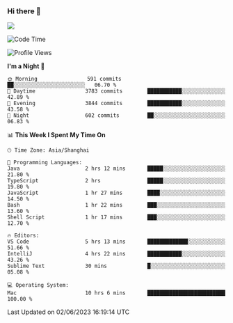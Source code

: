 ### Hi there 👋

<!--
**JJAYCHEN1e/jjaychen1e** is a ✨ _special_ ✨ repository because its `README.md` (this file) appears on your GitHub profile.

Here are some ideas to get you started:

- 🔭 I’m currently working on ...
- 🌱 I’m currently learning ...
- 👯 I’m looking to collaborate on ...
- 🤔 I’m looking for help with ...
- 💬 Ask me about ...
- 📫 How to reach me: ...
- 😄 Pronouns: ...
- ⚡ Fun fact: ...
-->

[![](https://github-readme-stats.vercel.app/api?username=jjaychen1e&show_icons=true)](https://github.com/jjaychen1e/github-readme-stats?count_private=true)

<!--START_SECTION:waka-->
![Code Time](http://img.shields.io/badge/Code%20Time-724%20hrs%2027%20mins-blue)

![Profile Views](http://img.shields.io/badge/Profile%20Views-1-blue)

**I'm a Night 🦉** 

```text
🌞 Morning                591 commits         ██░░░░░░░░░░░░░░░░░░░░░░░   06.70 % 
🌆 Daytime                3783 commits        ███████████░░░░░░░░░░░░░░   42.89 % 
🌃 Evening                3844 commits        ███████████░░░░░░░░░░░░░░   43.58 % 
🌙 Night                  602 commits         ██░░░░░░░░░░░░░░░░░░░░░░░   06.83 % 
```


📊 **This Week I Spent My Time On** 

```text
🕑︎ Time Zone: Asia/Shanghai

💬 Programming Languages: 
Java                     2 hrs 12 mins       █████░░░░░░░░░░░░░░░░░░░░   21.80 % 
TypeScript               2 hrs               █████░░░░░░░░░░░░░░░░░░░░   19.80 % 
JavaScript               1 hr 27 mins        ████░░░░░░░░░░░░░░░░░░░░░   14.50 % 
Bash                     1 hr 22 mins        ███░░░░░░░░░░░░░░░░░░░░░░   13.60 % 
Shell Script             1 hr 17 mins        ███░░░░░░░░░░░░░░░░░░░░░░   12.70 % 

🔥 Editors: 
VS Code                  5 hrs 13 mins       █████████████░░░░░░░░░░░░   51.66 % 
IntelliJ                 4 hrs 22 mins       ███████████░░░░░░░░░░░░░░   43.26 % 
Sublime Text             30 mins             █░░░░░░░░░░░░░░░░░░░░░░░░   05.08 % 

💻 Operating System: 
Mac                      10 hrs 6 mins       █████████████████████████   100.00 % 
```


 Last Updated on 02/06/2023 16:19:14 UTC
<!--END_SECTION:waka-->
